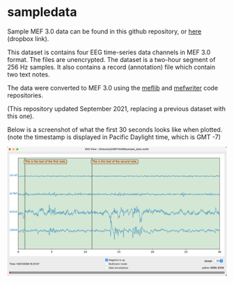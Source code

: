 # sampledata

Sample MEF 3.0 data can be found in this github repository, or [here](https://www.dropbox.com/s/h6rhcv09ufrl7rq/sample_data.mefd.tar?dl=0) (dropbox link).

This dataset is contains four EEG time-series data channels in MEF 3.0 format.  The files are unencrypted.  The dataset is a two-hour segment of 256 Hz samples.  It also contains a record (annotation) file which contain two text notes.

The data were converted to MEF 3.0 using the [meflib](https://github.com/msel-source/meflib) and [mefwriter](https://github.com/msel-source/mefwriter) code repositories.

(This repository updated September 2021, replacing a previous dataset with this one).

Below is a screenshot of what the first 30 seconds looks like when plotted.  (note the timestamp is displayed in Pacific Daylight time, which is GMT -7)

![plot screenshot](https://github.com/msel-source/sampledata/blob/master/eeg_data_view.jpg?raw=true)
